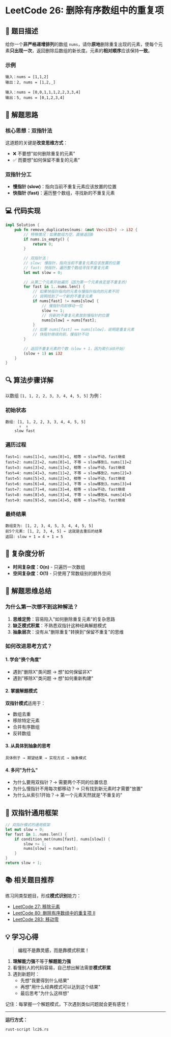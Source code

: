 # LeetCode 26: 删除有序数组中的重复项

## 📝 题目描述

给你一个**非严格递增排列**的数组 `nums`，请你**原地**删除重复出现的元素，使每个元素**只出现一次**，返回删除后数组的新长度。元素的**相对顺序**应该保持**一致**。

### 示例
```
输入：nums = [1,1,2]
输出：2, nums = [1,2,_]

输入：nums = [0,0,1,1,1,2,2,3,3,4]
输出：5, nums = [0,1,2,3,4]
```

## 🎯 解题思路

### 核心思想：双指针法

这道题的关键是**改变思维方式**：
- ❌ 不要想"如何删除重复的元素"
- ✅ 而要想"如何保留不重复的元素"

### 双指针分工
- **慢指针 (slow)**：指向当前不重复元素应该放置的位置
- **快指针 (fast)**：遍历整个数组，寻找新的不重复元素

## 💻 代码实现

```rust
impl Solution {
    pub fn remove_duplicates(nums: &mut Vec<i32>) -> i32 {
        // 特殊情况：如果数组为空，直接返回0
        if nums.is_empty() {
            return 0;
        }
        
        // 双指针法：
        // slow: 慢指针，指向当前不重复元素应该放置的位置
        // fast: 快指针，遍历整个数组寻找不重复元素
        let mut slow = 0;
        
        // 从第二个元素开始遍历（因为第一个元素肯定是不重复的）
        for fast in 1..nums.len() {
            // 如果快指针指向的元素与慢指针指向的元素不同
            // 说明找到了一个新的不重复元素
            if nums[fast] != nums[slow] {
                // 慢指针向前移动一位
                slow += 1;
                // 将新的不重复元素放到慢指针的位置
                nums[slow] = nums[fast];
            }
            // 如果 nums[fast] == nums[slow]，说明是重复元素
            // 快指针继续向前，慢指针不动
        }
        
        // 返回不重复元素的个数（slow + 1，因为索引从0开始）
        (slow + 1) as i32
    }
}
```

## 🔍 算法步骤详解

以数组 `[1, 1, 2, 2, 3, 3, 4, 4, 5, 5]` 为例：

### 初始状态
```
数组: [1, 1, 2, 2, 3, 3, 4, 4, 5, 5]
      ↑  ↑
    slow fast
```

### 遍历过程
```
fast=1: nums[1]=1, nums[0]=1, 相等 → slow不动，fast继续
fast=2: nums[2]=2, nums[0]=1, 不等 → slow移到1，nums[1]=2
fast=3: nums[3]=2, nums[1]=2, 相等 → slow不动，fast继续  
fast=4: nums[4]=3, nums[1]=2, 不等 → slow移到2，nums[2]=3
fast=5: nums[5]=3, nums[2]=3, 相等 → slow不动，fast继续
fast=6: nums[6]=4, nums[2]=3, 不等 → slow移到3，nums[3]=4
fast=7: nums[7]=4, nums[3]=4, 相等 → slow不动，fast继续
fast=8: nums[8]=5, nums[3]=4, 不等 → slow移到4，nums[4]=5
fast=9: nums[9]=5, nums[4]=5, 相等 → slow不动，fast继续
```

### 最终结果
```
数组变为: [1, 2, 3, 4, 5, 3, 4, 4, 5, 5]
前5个元素: [1, 2, 3, 4, 5] ← 这就是去重后的结果
返回: slow + 1 = 4 + 1 = 5
```

## 🚀 复杂度分析

- **时间复杂度：O(n)** - 只遍历一次数组
- **空间复杂度：O(1)** - 只使用了常数级别的额外空间

## 🧠 解题思维总结

### 为什么第一次想不到这种解法？

1. **思维定势**：容易陷入"如何删除重复元素"的复杂思路
2. **缺乏模式积累**：不熟悉双指针这种经典解题模式
3. **抽象层次**：没有从"删除重复"转换到"保留不重复"的思维

### 如何改进思考方式？

#### 1. 学会"换个角度"
- 遇到"删除X"类问题 → 想"如何保留非X"
- 遇到"移除X"类问题 → 想"如何重新构建"

#### 2. 掌握解题模式
**双指针模式**适用于：
- 数组去重
- 移除特定元素  
- 合并有序数组
- 反转数组

#### 3. 从具体到抽象的思考
```
具体例子 → 期望结果 → 实现方式 → 抽象模式
```

#### 4. 多问"为什么"
- 为什么要用双指针？→ 需要两个不同的位置信息
- 为什么慢指针不用每次都移动？→ 只有找到新元素时才需要"放置"
- 为什么从索引1开始？→ 第一个元素天然就是"不重复的"

## 🎯 双指针通用框架

```rust
// 双指针模式的通用框架
let mut slow = 0;
for fast in 1..nums.len() {
    if condition_met(nums[fast], nums[slow]) {
        slow += 1;
        nums[slow] = nums[fast];
    }
}
return slow + 1;
```

## 📚 相关题目推荐

练习同类型题目，形成**模式识别**能力：
- [LeetCode 27: 移除元素](https://leetcode.cn/problems/remove-element/)
- [LeetCode 80: 删除有序数组中的重复项 II](https://leetcode.cn/problems/remove-duplicates-from-sorted-array-ii/)
- [LeetCode 283: 移动零](https://leetcode.cn/problems/move-zeroes/)

## 💡 学习心得

> **编程不是靠灵感，而是靠模式积累！**

1. **理解能力强**不等于**解题能力强**
2. 看懂别人的代码容易，自己想出解法需要**模式积累**
3. 遇到新题时：
   - 先想"我要得到什么结果"
   - 再想"用什么经典模式可以达到这个结果"
   - 最后思考"为什么这样想"

记住：每掌握一个解题模式，下次遇到类似问题就会更有感觉！

---

**运行方式：**
```bash
rust-script lc26.rs
``` 